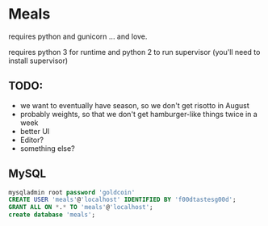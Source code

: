 # Meals

requires python and gunicorn ... and love.

requires python 3 for runtime and python 2 to run supervisor
(you'll need to install supervisor)

## TODO:

* we want to eventually have season, so we don't get risotto in August
* probably weights, so that we don't get hamburger-like things twice in a week
* better UI
* Editor? 
* something else?

## MySQL

```sql
mysqladmin root password 'goldcoin'
CREATE USER 'meals'@'localhost' IDENTIFIED BY 'f00dtastesg00d';
GRANT ALL ON *.* TO 'meals'@'localhost';
create database 'meals';
```
